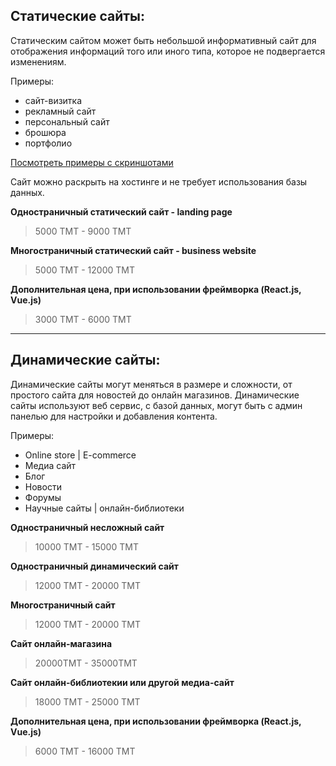 
## Статические сайты:

Статическим сайтом может быть небольшой информативный сайт для отображения информаций того или иного типа, которое не подвергается изменениям.

Примеры:
+ сайт-визитка
+ рекламный сайт
+ персональный сайт
+ брошюра
+ портфолио

[Посмотреть примеры с скриншотами](./examples_static.md)

Сайт можно раскрыть на хостинге и не требует использования базы данных.


**Одностраничный статический сайт - landing page**
> 5000 TMT - 9000 TMT

**Многостраничный статический сайт - business website**
> 5000 TMT - 12000 TMT

**Дополнительная цена, при использовании фреймворка (React.js, Vue.js)**
> 3000 TMT - 6000 TMT


---

## Динамические сайты:

Динамические сайты могут меняться в размере и сложности, от простого сайта для новостей до онлайн магазинов.
Динамические сайты используют веб сервис, с базой данных, могут быть с админ панелью для настройки и добавления контента.

Примеры:
+ Online store | E-commerce
+ Медиа сайт
+ Блог
+ Новости
+ Форумы
+ Научные сайты | онлайн-библиотеки


**Одностраничный несложный сайт**
> 10000 TMT - 15000 TMT

**Одностраничный динамический сайт**
> 12000 TMT - 20000 TMT

**Многостраничный	сайт**
> 12000 TMT - 20000 TMT

**Сайт онлайн-магазина**
> 20000TMT - 35000TMT

**Сайт онлайн-библиотекии или другой медиа-сайт**
> 18000 TMT - 25000 TMT

**Дополнительная цена, при использовании фреймворка (React.js, Vue.js)**
> 6000 TMT - 16000 TMT